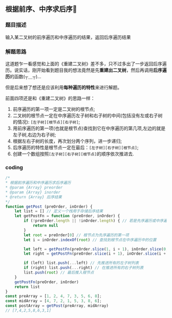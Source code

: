 ## 根据前序、中序求后序📕

### 题目描述

输入某二叉树的前序遍历和中序遍历的结果，返回后序遍历结果

### 解题思路

这道题乍一看感觉和上面的《重建二叉树》差不多，只不过多出了一步返回后序遍历。说实话，刚开始看到题目我的想法竟然是先**重建出二叉树**，然后再调用**后序遍历**的函数(┬＿┬)...

但是后来想了想还是应该利用**每种遍历的特性**来进行解题。

前面四项还是和《重建二叉树》的思路一样：

1. 前序遍历的第一项一定是二叉树的根节点;
2. 二叉树的根节点一定在中序遍历左子树和右子树的中间(包括没有左或右子树的情况): `[左子树][根节点][右子树]`;
3. 用前序遍历的第一项(也就是根节点)查找到它在中序遍历的第几项,左边的就是左子树,右边为右子树;
4. 根据左右子树的长度，再次划分两个序列，进一步递归;
5. 后序遍历的特性是根节点一定在最后：`[左子树][右子树][根节点]`;
6. 创建一个数组按照`[左子树][右子树][根节点]`的顺序依次推进去.

### coding

```javascript
/*
* 根据前序遍历和中序遍历求后序遍历
* @param {Array} preorder
* @param {Array} inorder
* @return {Array} 后序结果
*/
function getPost (preOrder, inOrder) {
    let list = [] // 定义一个栈用于存储后序结果
    let getPostFn = function (preOrder, inOrder) {
        if (!preOrder.length || !inOrder.length) { // 若是先序遍历或中序遍历为空则返回null
            return null
        }
        let root = preOrder[0] // 根节点为先序遍历的第一项
        let i = inOrder.indexOf(root) // 查找到根节点在中序遍历中的位置

        let left = getPostFn(preOrder.slice(1, i + 1), inOrder.slice(0, i))
        let right = getPostFn(preOrder.slice(i + 1), inOrder.slice(i + 1))

        if (left) list.push(...left) // 先推进所有的左子树列表
        if (right) list.push(...right) // 在推进所有的右子树列表
        list.push(root) // 最后推入根节点
    }
    getPostFn(preOrder, inOrder)
    return list
}
const preArray = [1, 2, 4, 7, 3, 5, 6, 8];
const midArray = [4, 7, 2, 1, 5, 3, 8, 6];
const postArray = getPost(preArray, midArray)
// [7,4,2,5,8,6,3,1]
```

